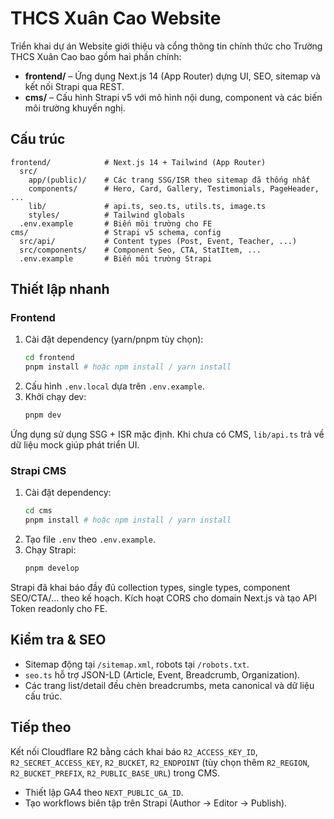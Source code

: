 # THCS Xuân Cao Website

Triển khai dự án Website giới thiệu và cổng thông tin chính thức cho Trường THCS Xuân Cao bao gồm hai phần chính:

- **frontend/** – Ứng dụng Next.js 14 (App Router) dựng UI, SEO, sitemap và kết nối Strapi qua REST.
- **cms/** – Cấu hình Strapi v5 với mô hình nội dung, component và các biến môi trường khuyến nghị.

## Cấu trúc

```
frontend/            # Next.js 14 + Tailwind (App Router)
  src/
    app/(public)/    # Các trang SSG/ISR theo sitemap đã thống nhất
    components/      # Hero, Card, Gallery, Testimonials, PageHeader, ...
    lib/             # api.ts, seo.ts, utils.ts, image.ts
    styles/          # Tailwind globals
  .env.example       # Biến môi trường cho FE
cms/                 # Strapi v5 schema, config
  src/api/           # Content types (Post, Event, Teacher, ...)
  src/components/    # Component Seo, CTA, StatItem, ...
  .env.example       # Biến môi trường Strapi
```

## Thiết lập nhanh

### Frontend

1. Cài đặt dependency (yarn/pnpm tùy chọn):
   ```bash
   cd frontend
   pnpm install # hoặc npm install / yarn install
   ```
2. Cấu hình `.env.local` dựa trên `.env.example`.
3. Khởi chạy dev:
   ```bash
   pnpm dev
   ```

Ứng dụng sử dụng SSG + ISR mặc định. Khi chưa có CMS, `lib/api.ts` trả về dữ liệu mock giúp phát triển UI.

### Strapi CMS

1. Cài đặt dependency:
   ```bash
   cd cms
   pnpm install # hoặc npm install / yarn install
   ```
2. Tạo file `.env` theo `.env.example`.
3. Chạy Strapi:
   ```bash
   pnpm develop
   ```

Strapi đã khai báo đầy đủ collection types, single types, component SEO/CTA/... theo kế hoạch. Kích hoạt CORS cho domain Next.js và tạo API Token readonly cho FE.

## Kiểm tra & SEO

- Sitemap động tại `/sitemap.xml`, robots tại `/robots.txt`.
- `seo.ts` hỗ trợ JSON-LD (Article, Event, Breadcrumb, Organization).
- Các trang list/detail đều chèn breadcrumbs, meta canonical và dữ liệu cấu trúc.

## Tiếp theo

Kết nối Cloudflare R2 bằng cách khai báo `R2_ACCESS_KEY_ID`, `R2_SECRET_ACCESS_KEY`, `R2_BUCKET`, `R2_ENDPOINT` (tùy chọn thêm `R2_REGION`, `R2_BUCKET_PREFIX`, `R2_PUBLIC_BASE_URL`) trong CMS.
- Thiết lập GA4 theo `NEXT_PUBLIC_GA_ID`.
- Tạo workflows biên tập trên Strapi (Author → Editor → Publish).
